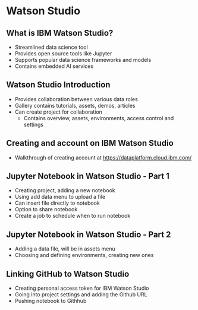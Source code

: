 # Watson Studio
## What is IBM Watson Studio?
- Streamlined data science tool
- Provides open source tools like Jupyter
- Supports popular data science frameworks and models
- Contains embedded AI services

## Watson Studio Introduction
- Provides collaboration between various data roles
- Gallery contains tutorials, assets, demos, articles
- Can create project for collaboration
    - Contains overview, assets, environments, access control and settings
    
## Creating and account on IBM Watson Studio
- Walkthrough of creating account at https://dataplatform.cloud.ibm.com/

## Jupyter Notebook in Watson Studio - Part 1
- Creating project, adding a new notebook
- Using add data menu to upload a file
- Can insert file directly to notebook
- Option to share notebook
- Create a job to schedule when to run notebook

## Jupyter Notebook in Watson Studio - Part 2
- Adding a data file, will be in assets menu
- Choosing and defining environments, creating new ones

## Linking GitHub to Watson Studio
- Creating personal access token for IBM Watson Studio
- Going into project settings and adding the Github URL
- Pushing notebook to Githhub